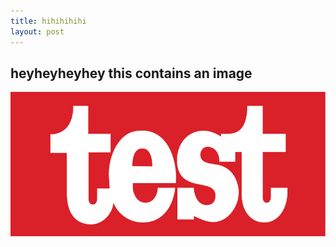 ```yaml
---
title: hihihihihi
layout: post
---
```



## heyheyheyhey  this contains an image

![test](https://github.com/philosofia/philosofia.github.io/blob/master/_posts/test.png)